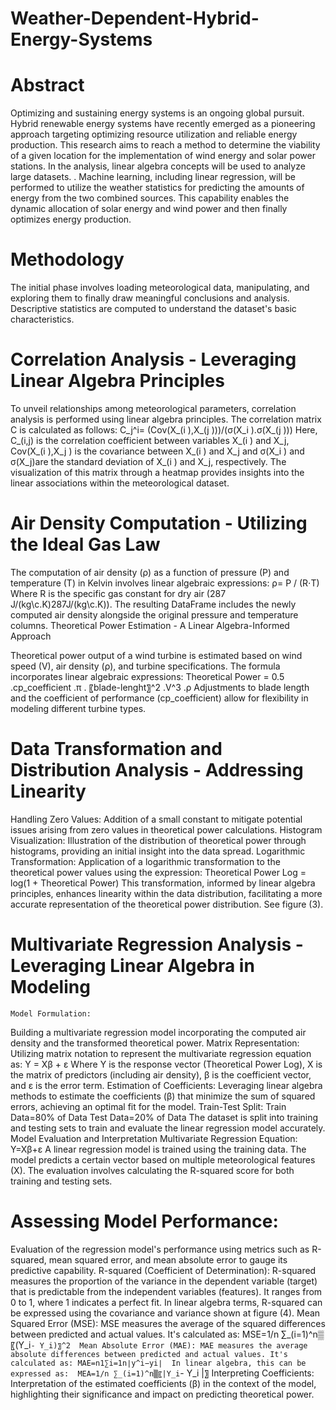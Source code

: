 # Weather-Dependent-Hybrid-Energy-Systems
# Abstract
Optimizing and sustaining energy systems is an ongoing global pursuit. Hybrid renewable energy systems have recently emerged as a pioneering approach targeting optimizing resource utilization and reliable energy production. This research aims to reach a method to determine the viability of a given location for the implementation of wind energy and solar power stations. In the analysis, linear algebra concepts will be used to analyze large datasets. . Machine learning, including linear regression, will be performed to utilize the weather statistics for predicting the amounts of energy from the two combined sources. This capability enables the dynamic allocation of solar energy and wind power and then finally optimizes energy production.

# Methodology

The initial phase involves loading meteorological data, manipulating, and exploring them to finally draw meaningful conclusions and analysis. Descriptive statistics are computed to understand the dataset's basic characteristics.

# Correlation Analysis - Leveraging Linear Algebra Principles

To unveil relationships among meteorological parameters, correlation analysis is performed using linear algebra principles. The correlation matrix C is calculated as follows: C_j^i=  (Cov(X_(i ),X_(j )))/(σ(X_i ).σ(X_(j )))
Here, C_(i,j) is the correlation coefficient between variables X_(i ) and X_j, Cov(X_(i ),X_j ) is the covariance between X_(i ) and X_j and σ(X_i ) and σ(X_j)are the standard deviation of  X_(i ) and X_j, respectively. 
The visualization of this matrix through a heatmap provides insights into the linear associations within the meteorological dataset.

# Air Density Computation - Utilizing the Ideal Gas Law

The computation of air density (ρ) as a function of pressure (P) and temperature (T) in Kelvin involves linear algebraic expressions:
ρ= P / (R⋅T) 
Where R is the specific gas constant for dry air (287 J/(kg\c.K)287J/(kg\c.K)). The resulting DataFrame includes the newly computed air density alongside the original pressure and temperature columns. 
Theoretical Power Estimation - A Linear Algebra-Informed Approach

Theoretical power output of a wind turbine is estimated based on wind speed (V), air density (ρ), and turbine specifications. The formula incorporates linear algebraic expressions:
Theoretical Power = 0.5 .cp_coefficient  .π .  〖blade-lenght〗^2  .V^3  .ρ
Adjustments to blade length and the coefficient of performance (cp_coefficient) allow for flexibility in modeling different turbine types.

# Data Transformation and Distribution Analysis - Addressing Linearity

Handling Zero Values:
 Addition of a small constant to mitigate potential issues arising from zero values in theoretical power calculations.
Histogram Visualization:
 Illustration of the distribution of theoretical power through histograms, providing an initial insight into the data spread.
Logarithmic Transformation: 
Application of a logarithmic transformation to the theoretical power values using the expression: Theoretical Power Log = log(1 + Theoretical Power)
This transformation, informed by linear algebra principles, enhances linearity within the data distribution, facilitating a more accurate representation of the theoretical power distribution. See figure (3).

# Multivariate Regression Analysis - Leveraging Linear Algebra in Modeling
	Model Formulation: 
Building a multivariate regression model incorporating the computed air density and the transformed theoretical power. 
	Matrix Representation:
 Utilizing matrix notation to represent the multivariate regression equation as:
Y = Xβ + ε
Where Y is the response vector (Theoretical Power Log), X is the matrix of predictors (including air density), β is the coefficient vector, and ε is the error term.
	Estimation of Coefficients:
 Leveraging linear algebra methods to estimate the coefficients (β) that minimize the sum of squared errors, achieving an optimal fit for the model.
	Train-Test Split:
Train Data=80% of Data
 Test Data=20% of Data
The dataset is split into training and testing sets to train and evaluate the linear regression model accurately.
Model Evaluation and Interpretation
	Multivariate Regression Equation:
Y=Xβ+ε
A linear regression model is trained using the training data. The model predicts a certain vector based on multiple meteorological features (X). The evaluation involves calculating the R-squared score for both training and testing sets.
# Assessing Model Performance: 
Evaluation of the regression model's performance using metrics such as R-squared, mean squared error, and mean absolute error to gauge its predictive capability.
R-squared (Coefficient of Determination):
R-squared measures the proportion of the variance in the dependent variable (target) that is predictable from the independent variables (features). It ranges from 0 to 1, where 1 indicates a perfect fit.
In linear algebra terms, R-squared can be expressed using the covariance and variance shown at figure (4).
Mean Squared Error (MSE):
MSE measures the average of the squared differences between predicted and actual values. It's calculated as:
MSE=1/n ∑_(i=1)^n▒〖(Y_i`- Y_i)〗^2 
Mean Absolute Error (MAE):
MAE measures the average absolute differences between predicted and actual values. It's calculated as:
MAE=n1∑i=1n∣y^i−yi∣ 
In linear algebra, this can be expressed as: 
MEA=1/n ∑_(i=1)^n▒〖|Y_i`- Y_i |〗
Interpreting Coefficients: 
Interpretation of the estimated coefficients (β) in the context of the model, highlighting their significance and impact on predicting theoretical power. 
